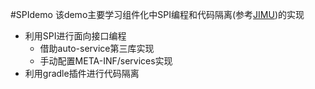 #SPIdemo
该demo主要学习组件化中SPI编程和代码隔离(参考[JIMU](https://github.com/mqzhangw/JIMU))的实现
- 利用SPI进行面向接口编程
   - 借助auto-service第三库实现
   - 手动配置META-INF/services实现
- 利用gradle插件进行代码隔离

